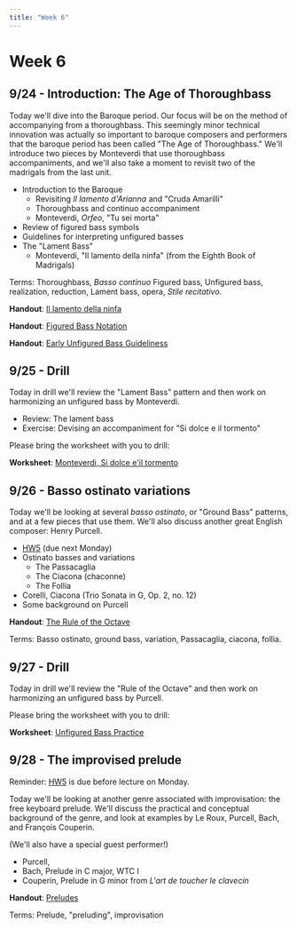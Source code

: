 ```yaml
---
title: "Week 6"
---
```


# Week 6

## 9/24 - Introduction: The Age of Thoroughbass

Today we'll dive into the Baroque period. Our focus will be on the method of
accompanying from a thoroughbass. This seemingly minor technical innovation was
actually so important to baroque composers and performers that the baroque
period has been called "The Age of Thoroughbass." We'll introduce two pieces by
Monteverdi that use thoroughbass accompaniments, and we'll also take a moment
to revisit two of the madrigals from the last unit.

* Introduction to the Baroque
  * Revisiting _Il lamento d'Arianna_ and "Cruda Amarilli"
  * Thoroughbass and continuo accompaniment
  * Monteverdi, _Orfeo_, "Tu sei morta"
* Review of figured bass symbols
* Guidelines for interpreting unfigured basses
* The "Lament Bass"
  * Monteverdi, "Il lamento della ninfa" (from the Eighth Book of Madrigals)

Terms: Thoroughbass, _Basso continuo_ Figured bass, Unfigured bass, realization, reduction, Lament bass, opera, _Stile recitativo_.

**Handout**: [Il lamento della ninfa](lamento-della-ninda.pdf)

**Handout**: [Figured Bass Notation](figured-bass-notation.pdf)

**Handout**: [Early Unfigured Bass Guideliness](17th-c-guidelines.pdf)

## 9/25 - Drill

Today in drill we'll review the "Lament Bass" pattern and then work on
harmonizing an unfigured bass by Monteverdi.

* Review: The lament bass
* Exercise: Devising an accompaniment for "Si dolce e il tormento"

Please bring the worksheet with you to drill:

**Worksheet**: [Monteverdi, Si dolce e'il tormento](worksheet-si-dolce-e-il-tormento.pdf)

## 9/26 - Basso ostinato variations

Today we'll be looking at several _basso ostinato_, or "Ground Bass" patterns,
and at a few pieces that use them. We'll also discuss another great English
composer: Henry Purcell.

* [HW5](HW-5.pdf) (due next Monday)
* Ostinato basses and variations
  * The Passacaglia
  * The Ciacona (chaconne)
  * The Follia
* Corelli, Ciacona (Trio Sonata in G, Op. 2, no. 12)
* Some background on Purcell

**Handout**: [The Rule of the Octave]("rule-of-the-octave.pdf")

Terms: Basso ostinato, ground bass, variation, Passacaglia, ciacona, follia.

## 9/27 - Drill

Today in drill we'll review the "Rule of the Octave" and then work on
harmonizing an unfigured bass by Purcell.

Please bring the worksheet with you to drill:

**Worksheet**: [Unfigured Bass Practice](worksheet-rule-of-the-octave.pdf)

## 9/28 - The improvised prelude

Reminder: [HW5](HW-5.pdf) is due before lecture on Monday.

Today we'll be looking at another genre associated with improvisation: the free
keyboard prelude. We'll discuss the practical and conceptual background of the
genre, and look at examples by Le Roux, Purcell, Bach, and François Couperin.

(We'll also have a special guest performer!)

* Purcell,
* Bach, Prelude in C major, WTC I
* Couperin, Prelude in G minor from _L'art de toucher le clavecin_

**Handout**: [Preludes](preludes.pdf)

Terms: Prelude, "preluding", improvisation
